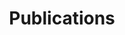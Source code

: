 ---
title: Publications

# Listing view
view: compact

# Optional banner image (relative to `assets/media/` folder).
banner:
  caption: ''
  image: ''
---